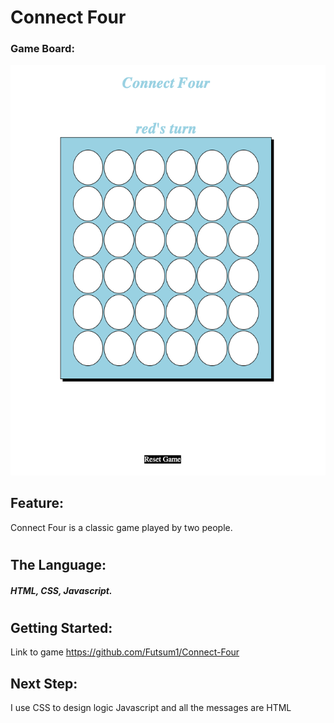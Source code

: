 # Connect Four 
### Game Board: 
<img src="./image1.png"/> 

## Feature:
Connect Four is a classic game played by two people.
#
## The Language: 
##### HTML, CSS, Javascript. 
#

## Getting Started:
Link to game https://github.com/Futsum1/Connect-Four
## Next Step:
 I use CSS to design logic Javascript and all the messages are HTML 
 #
 